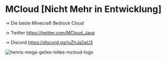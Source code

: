 # MCloud [Nicht Mehr in Entwicklung]
-> Die beste Minecraft Bedrock Cloud

-> Twitter https://twitter.com/MCloud_Java

-> Discord https://discord.gg/juZhJa2qU3


![henris-mega-geiles-tolles-mcloud-logo](https://user-images.githubusercontent.com/88402271/175792531-43461af5-b07e-4101-b341-f21811f0828d.gif)
